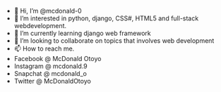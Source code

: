 - 👋 Hi, I’m @mcdonald-0
- 👀 I’m interested in python, django, CSS#, HTML5 and full-stack webdevelopment.
- 🌱 I’m currently learning django web framework
- 💞️ I’m looking to collaborate on topics that involves web development
- 📫 How to reach me. 
- Facebook @ McDonald Otoyo
- Instagram @ mcdonald.9
- Snapchat @ mcdonald_o
- Twitter @ McDonaldOtoyo

<!---
mcdonald-0/mcdonald-0 is a ✨ special ✨ repository because its `README.md` (this file) appears on your GitHub profile.
You can click the Preview link to take a look at your changes.
--->
